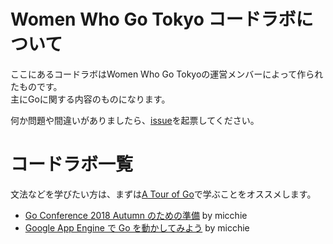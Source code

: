 # Women Who Go Tokyo コードラボについて

ここにあるコードラボはWomen Who Go Tokyoの運営メンバーによって作られたものです。  
主にGoに関する内容のものになります。

何か問題や間違いがありましたら、[issue](https://github.com/WomenWhoGoTokyo/codelab/issues)を起票してください。

# コードラボ一覧

文法などを学びたい方は、まずは[A Tour of Go](https://go-tour-jp.appspot.com/)で学ぶことをオススメします。

- [Go Conference 2018 Autumn のための準備](./gocon-2018-autumn-setup?index=codelab) by micchie
- [Google App Engine で Go を動かしてみよう<Paste>](./google-app-engine-go?index=codelab) by micchie
